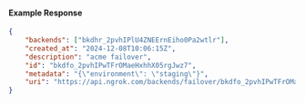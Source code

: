 <!-- Code generated for API Clients. DO NOT EDIT. -->

#### Example Response

```json
{
	"backends": ["bkdhr_2pvhIPlU4ZNEErnEiho0Pa2wtlr"],
	"created_at": "2024-12-08T10:06:15Z",
	"description": "acme failover",
	"id": "bkdfo_2pvhIPwTFrOMaeHxhhX05rgJwz7",
	"metadata": "{\"environment\": \"staging\"}",
	"uri": "https://api.ngrok.com/backends/failover/bkdfo_2pvhIPwTFrOMaeHxhhX05rgJwz7"
}
```
